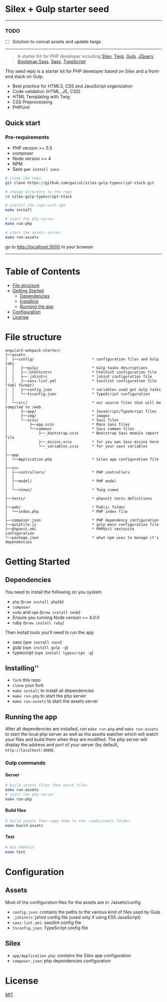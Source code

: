 # Silex + Gulp starter seed

---

### TODO
- [ ] Solution to concat assets and update twigs

---

> A starter Kit for PHP developer including [Silex](http://silex.sensiolabs.org), [Twig](http://twig.sensiolabs.org), [Gulp](http://gulpjs.com), [JQuery](https://github.com/jquery/jquery), [Bootstrap Sass](https://github.com/twbs/bootstrap-sass), [Sass](http://sass-lang.com), [TypeScript](https://www.typescriptlang.org)

This seed repo is a starter kit for PHP developer based on Silex and a front-end stack on Gulp.

* Best practice for HTML5, CSS and JavaScript organization
* Code validation (HTML, JS, CSS)
* HTML Templating with Twig
* CSS Preprocessing
* PHPUnit

## Quick start
### Pre-requirements
* PHP version >= 5.5
* composer
* Node version >= 4
* NPM
* Sass `gem install sass`

```bash
# clone the repo
git clone https://github.com/gairal/silex-gulp-typescript-stack.git

# change directory to the repo
cd silex-gulp-typescript-stack

# install the repo with npm
make install

# start the php server
make run-php

# start the assets server
make run-assets
```
go to [http://localhost:3000](http://localhost:3000) in your browser

---

# Table of Contents
* [File structure](#file-structure)
* [Getting Started](#getting-started)
    * [Dependencies](#dependencies)
    * [Installing](#installing)
    * [Running the app](#running-the-app)
* [Configuration](#configuration)
* [License](#license)

# File structure
```
angular2-webpack-starter/
├──assets
│  ├──config/                          * configuration files and Gulp taks
│  │   ├──gulp/                        * Gulp tasks descriptions
│  │   ├──.htmlhintrc                  * htmlhint configuration file
│  │   ├──.jshintrc                    * jshint configuration file
│  │   ├──sass-lint.yml                * sasslint configuration file (Yaml format)
│  │   ├──config.json                  * variables used got Gulp tasks
│  │   └──tsconfig.json                * TypeScript configuration
│  │
│  └──src/                             * our source files that will be compiled to /web
│      ├──app/                         * JavaScript/TypeScript files
│      ├──img/                         * images
│      └──scss/                        * Sass files
│          ├──app.scss                 * Main Sass files
│          └──common/                  * Sass common files
│              ├──_bootstrap.scss      * Bootstrap Sass module import file
│              ├──_mixins.scss         * for you own Sass mixins here
│              └──_variables.scss      * for your sass variables
│
├──app
│  └──Application.php                  * Silex app configuration file
│
├──src
│  ├──controllers/                     * PHP controllers
│  │
│  ├──model/                           * PHP model
│  │
│  └──views/                           * Twig views
│
├──tests/                              * phpunit tests definitions
│
├──web/                                * Public folder
│  └──index.php                        * PHP index file
│
├──composer.json                       * PHP dependency configuration
├──gulpfile.js                         * gulp main configuration file
├──phpunit.xml                         * PHPUnit testsuite configuration
└──package.json                        * what npm uses to manage it's dependencies
```
# Getting Started
## Dependencies
You need to install the following on you system
* `php` (`brew install php56`)
* `composer`
* `node` and `npm` (`brew install node`)
* Ensure you running Node version >= 4.0.0
* ruby (`brew install ruby`)

Then install tools you'll need to run the app
* sass (`gem install sass`)
* gulp (`npm install gulp -g`)
* typescript (`npm install typescript -g`)

## Installing''
* `fork` this repo
* `clone` your fork
* `make install` to install all dependencies
* `make run-php` to start the php server
* `make run-assets` to start the assets server

## Running the app
After all dependencies are installed, run `make run-php` and `make run-assets` to start the local php server as well as the assets watcher which will watch your files and build them when they are modified.
The php server will display the address and port of your server (by default, `http://localhost:3000`).

### Gulp commands
#### Server
```bash
# build assets files then watch files
make run-assets
# start the php server
make run-php
```
#### Build files
```bash
# build assets then copy them to the ./web/assets folder
make build-assets
```
#### Test
```bash
# Run PHPUnit
make test
```
# Configuration
## Assets
Most of the configuration files for the assets are in ./assets/config
* `config.json`: contains the paths to the various kind of files used by Gulp
* `.jshintrc`: jshint config file (used only if using ES5 JavaScript)
* `sass-lint.yml`: sasslint config file
* `tsconfig.json`: TypeScript config file

## Silex
* `app/Application.php`: contains the Silex app configuration
* `composer.json`: php dependencies configuration

# License
[MIT](/LICENSE.md)
